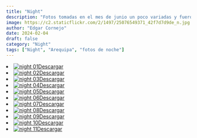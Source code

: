 ```yaml
---
title: "Night"
description: "Fotos tomadas en el mes de junio un poco variadas y fueron tomadas en Arequipa"
image: https://c2.staticflickr.com/2/1497/25076549371_42f7d7d9de_n.jpg
author: "Edgar Cornejo"
date: 2024-02-04
draft: false
category: "Night"
tags: ["Night", "Arequipa", "fotos de noche"]
---
```


<li><a href="https://c2.staticflickr.com/2/1497/25076549371_5ae522b671_o.jpg" download title="Descargar"><img src="https://c2.staticflickr.com/2/1497/25076549371_42f7d7d9de_n.jpg" loading="lazy" alt="night 01">Descargar</a></li>
<li><a href="https://c2.staticflickr.com/2/1550/24542940003_403ed200e6_o.jpg" download title="Descargar"><img src="https://c2.staticflickr.com/2/1550/24542940003_e660bbeb8e_n.jpg" loading="lazy" alt="night 02">Descargar</a></li>
<li><a href="https://c2.staticflickr.com/2/1608/25051482522_b75a27fda5_o.jpg" download title="Descargar"><img src="https://c2.staticflickr.com/2/1608/25051482522_c6eb600a71_n.jpg" loading="lazy" alt="night 03">Descargar</a></li>
<li><a href="https://c2.staticflickr.com/2/1553/24542892373_a89176cdcc_o.jpg" download title="Descargar"><img src="https://c2.staticflickr.com/2/1553/24542892373_f241479929_n.jpg" loading="lazy" alt="night 04">Descargar</a></li>
<li><a href="https://c2.staticflickr.com/2/1500/24539012834_6d76dc3885_o.jpg" download title="Descargar"><img src="https://c2.staticflickr.com/2/1500/24539012834_15fc80d0fd_n.jpg" loading="lazy" alt="night 05">Descargar</a></li>
<li><a href="https://c2.staticflickr.com/2/1651/24542847613_a25fbcdd99_o.jpg" download title="Descargar"><img src="https://c2.staticflickr.com/2/1651/24542847613_10ce2c9515_n.jpg" loading="lazy" alt="night 06">Descargar</a></li>
<li><a href="https://c2.staticflickr.com/2/1648/25169668285_3250b04201_o.jpg" download title="Descargar"><img src="https://c2.staticflickr.com/2/1648/25169668285_d84d884e27_n.jpg" loading="lazy" alt="night 07">Descargar</a></li>
<li><a href="https://c2.staticflickr.com/2/1516/24538960374_a74e8218f6_o.jpg" download title="Descargar"><img src="https://c2.staticflickr.com/2/1516/24538960374_5524f6d817_n.jpg" loading="lazy" alt="night 08">Descargar</a></li>
<li><a href="https://c2.staticflickr.com/2/1455/25236107935_6ddab92357_o.jpg" download title="Descargar"><img src="https://c2.staticflickr.com/2/1455/25236107935_27cbf52ac4_n.jpg" loading="lazy" alt="night 09">Descargar</a></li>
<li><a href="https://c2.staticflickr.com/2/1712/25117822632_7be88694d2_o.jpg" download title="Descargar"><img src="https://c2.staticflickr.com/2/1712/25117822632_e9069a7dfd_n.jpg" loading="lazy" alt="night 10">Descargar</a></li>
<li><a href="https://c2.staticflickr.com/2/1575/25236069735_7772755d24_o.jpg" download title="Descargar"><img src="https://c2.staticflickr.com/2/1575/25236069735_a976840a88_n.jpg" loading="lazy" alt="night 11">Descargar</a></li>

